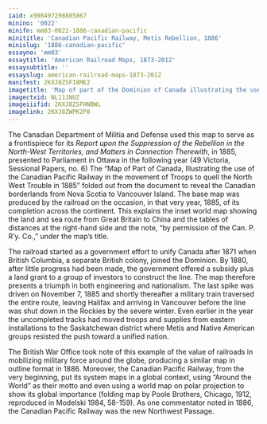 ```yaml
---
iaid: x998497298805867
minino: '0022'
minifn: mm03-0022-1886-canadian-pacific
minititle: 'Canadian Pacific Railway, Metis Rebellion, 1886'
minislug: '1886-canadian-pacific'
essayno: 'mm03'
essaytitle: 'American Railroad Maps, 1873-2012'
essaysubtitle: ''
essayslug: american-railroad-maps-1873-2012
manifest: 2KXJ8ZSFI8ME2
imagetitle: 'Map of part of the Dominion of Canada illustrating the use of the Canadian Pacific Railway in the movement of troops to quell the North-West troubles'
imagectxid: NL11JNUZ
imageiiifid: 2KXJ8ZSFHNBWL
imagelink: 2KXJ8ZWPK2P8
---
```

The Canadian Department of Militia and Defense used this map to serve as a frontispiece for its _Report upon the Suppression of the Rebellion in the North-West Territories, and Matters in Connection Therewith_, in 1885, presented to Parliament in Ottawa in the following year (49 Victoria, Sessional Papers, no. 6) The “Map of Part of Canada, Illustrating the use of the Canadian Pacific Railway in the movement of Troops to quell the North West Trouble in 1885” folded out from the document to reveal the Canadian borderlands from Nova Scotia to Vancouver Island. The base map was produced by the railroad on the occasion, in that very year, 1885, of its completion across the continent. This explains the inset world map showing the land and sea route from Great Britain to China and the tables of distances at the right-hand side and the note, “by permission of the Can. P. Rʼy. Co.,” under the mapʼs title. 

The railroad started as a government effort to unify Canada after 1871 when British Columbia, a separate British colony, joined the Dominion. By 1880, after little progress had been made, the government offered a subsidy plus a land grant to a group of investors to construct the line. The map therefore presents a triumph in both engineering and nationalism. The last spike was driven on November 7, 1885 and shortly thereafter a military train traversed the entire route, leaving Halifax and arriving in Vancouver before the line was shut down in the Rockies by the severe winter. Even earlier in the year the uncompleted tracks had moved troops and supplies from eastern installations to the Saskatchewan district where Metis and Native American groups resisted the push toward a unified nation. 

The British War Office took note of this example of the value of railroads in mobilizing military force around the globe, producing a similar map in outline format in 1886. Moreover, the Canadian Pacific Railway, from the very beginning, put its system maps in a global context, using “Around the World” as their motto and even using a world map on polar projection to show its global importance (folding map by Poole Brothers, Chicago, 1912, reproduced in Modelski 1984, 58-159). As one commentator noted in 1886, the Canadian Pacific Railway was the new Northwest Passage. 

